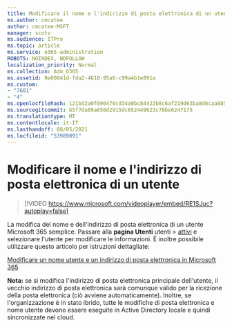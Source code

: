 ```yaml
---
title: Modificare il nome e l'indirizzo di posta elettronica di un utente
ms.author: cmcatee
author: cmcatee-MSFT
manager: scotv
ms.audience: ITPro
ms.topic: article
ms.service: o365-administration
ROBOTS: NOINDEX, NOFOLLOW
localization_priority: Normal
ms.collection: Adm_O365
ms.assetid: 9e00841d-fda2-4610-95a6-c99a4b1e891a
ms.custom:
- "7601"
- "4"
ms.openlocfilehash: 121bd2a0f890470cd34a0bc84422b8c6af219d63ba8d6caa8855383a1adbfa18
ms.sourcegitcommit: b5f7da89a650d2915dc652449623c78be6247175
ms.translationtype: MT
ms.contentlocale: it-IT
ms.lasthandoff: 08/05/2021
ms.locfileid: "53989091"
---
```

# <a name="change-a-users-name-and-email-address"></a>Modificare il nome e l'indirizzo di posta elettronica di un utente

> [!VIDEO https://www.microsoft.com/videoplayer/embed/RE1SJuc?autoplay=false]

La modifica del nome e dell'indirizzo di posta elettronica di un utente Microsoft 365 semplice. Passare alla **pagina Utenti** utenti \> [attivi](https://go.microsoft.com/fwlink/p/?linkid=834822) e selezionare l'utente per modificare le informazioni. È inoltre possibile utilizzare questo articolo per istruzioni dettagliate:
  
[Modificare un nome utente e un indirizzo di posta elettronica in Microsoft 365](https://docs.microsoft.com/microsoft-365/admin/add-users/change-a-user-name-and-email-address)
  
 **Nota:** se si modifica l'indirizzo di posta elettronica principale dell'utente, il vecchio indirizzo di posta elettronica sarà comunque valido per la ricezione della posta elettronica (ciò avviene automaticamente). Inoltre, se l'organizzazione è in stato ibrido, tutte le modifiche di posta elettronica e nome utente devono essere eseguite in Active Directory locale e quindi sincronizzate nel cloud.
